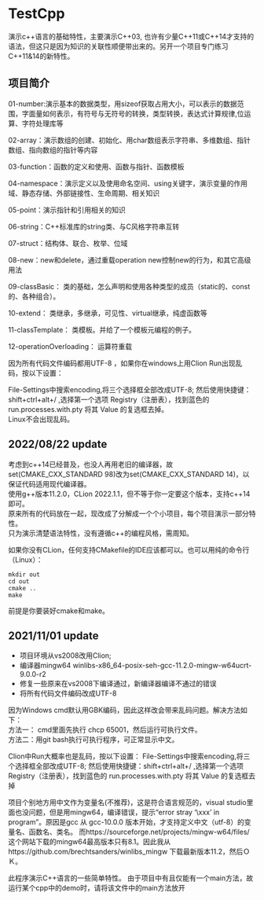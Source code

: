 # TestCpp
演示c++语言的基础特性，主要演示C++03, 也许有少量C++11或C++14才支持的语法，但这只是因为知识的关联性顺便带出来的。另开一个项目专门练习C++11&14的新特性。


项目简介
--------
01-number:演示基本的数据类型，用sizeof获取占用大小，可以表示的数据范围，字面量如何表示，有符号与无符号的转换，类型转换，表达式计算规律,位运算、字符处理库等

02-array：演示数组的创建、初始化、用char数组表示字符串、多维数组、指针数组、指向数组的指针等内容

03-function：函数的定义和使用、函数与指针、函数模板

04-namespace：演示定义以及使用命名空间、using关键字，演示变量的作用域、静态存储、外部链接性、生命周期、相关知识

05-point：演示指针和引用相关的知识


06-string：C++标准库的string类、与C风格字符串互转

07-struct：结构体、联合、枚举、位域

08-new：new和delete，通过重载operation new控制new的行为，和其它高级用法

09-classBasic： 类的基础，怎么声明和使用各种类型的成员（static的、const的、各种组合）。

10-extend： 类继承，多继承，可见性、virtual继承，纯虚函数等

11-classTemplate： 类模板。并给了一个模板元编程的例子。

12-operationOverloading： 运算符重载


因为所有代码文件编码都用UTF-8 ，如果你在windows上用Clion Run出现乱码，按以下设置：  

File-Settings中搜索encoding,将三个选择框全部改成UTF-8;
然后使用快捷键：shift+ctrl+alt+/ ,选择第一个选项 Registry（注册表），找到蓝色的 run.processes.with.pty 将其 Value 的复选框去掉。  
Linux不会出现乱码。

2022/08/22 update
-----------------
考虑到c++14已经普及，也没人再用老旧的编译器，故set(CMAKE_CXX_STANDARD 98)改为set(CMAKE_CXX_STANDARD 14)，以保证代码适用现代编译器。  
使用g++版本11.2.0，CLion 2022.1.1，但不等于你一定要这个版本，支持c++14即可。  
原来所有的代码放在一起，现改成了分解成一个个小项目，每个项目演示一部分特性。  
只为演示清楚语法特性，没有遵循c++的编程风格，需周知。    

如果你没有CLion，任何支持CMakefile的IDE应该都可以。也可以用纯的命令行（Linux）：  
```shell
mkdir out
cd out
cmake ..
make
```
前提是你要装好cmake和make。


2021/11/01 update
-----------------
* 项目环境从vs2008改用Clion;
* 编译器mingw64 winlibs-x86_64-posix-seh-gcc-11.2.0-mingw-w64ucrt-9.0.0-r2
* 修复一些原来在vs2008下编译通过，新编译器编译不通过的错误
* 将所有代码文件编码改成UTF-8  

因为Windows cmd默认用GBK编码，因此这样改会带来乱码问题。解决方法如下：  
方法一： cmd里面先执行 chcp 65001，然后运行可执行文件。  
方法二：用git bash执行可执行程序，可正常显示中文。

Clion中Run大概率也是乱码，按以下设置：
File-Settings中搜索encoding,将三个选择框全部改成UTF-8;
然后使用快捷键：shift+ctrl+alt+/ ,选择第一个选项 Registry（注册表），找到蓝色的 run.processes.with.pty 将其 Value 的复选框去掉

项目个别地方用中文作为变量名(不推荐)，这是符合语言规范的，visual studio里面也没问题，但是用mingw64，编译错误，提示“error stray ‘\xxx’ in program”。原因是gcc 从 gcc-10.0.0 版本开始，才支持定义中文（utf-8）的变量名、函数名、类名。
而https://sourceforge.net/projects/mingw-w64/files/ 这个网站下载的mingw64最高版本只有8.1。因此我从https://github.com/brechtsanders/winlibs_mingw 下载最新版本11.2，然后ＯＫ。

此程序演示C++语言的一些简单特性。
由于项目中有且仅能有一个main方法，故运行某个cpp中的demo时，请将该文件中的main方法放开
